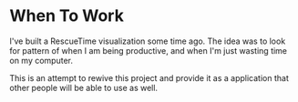 # When To Work
I've built a RescueTime visualization some time ago. The idea was to look for pattern of when I am being productive, and when I'm just wasting time on my computer.

This is an attempt to rewive this project and provide it as a application that other people will be able to use as well.